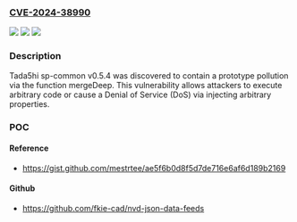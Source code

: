 ### [CVE-2024-38990](https://cve.mitre.org/cgi-bin/cvename.cgi?name=CVE-2024-38990)
![](https://img.shields.io/static/v1?label=Product&message=n%2Fa&color=blue)
![](https://img.shields.io/static/v1?label=Version&message=n%2Fa&color=blue)
![](https://img.shields.io/static/v1?label=Vulnerability&message=n%2Fa&color=brighgreen)

### Description

Tada5hi sp-common v0.5.4 was discovered to contain a prototype pollution via the function mergeDeep. This vulnerability allows attackers to execute arbitrary code or cause a Denial of Service (DoS) via injecting arbitrary properties.

### POC

#### Reference
- https://gist.github.com/mestrtee/ae5f6b0d8f5d7de716e6af6d189b2169

#### Github
- https://github.com/fkie-cad/nvd-json-data-feeds

